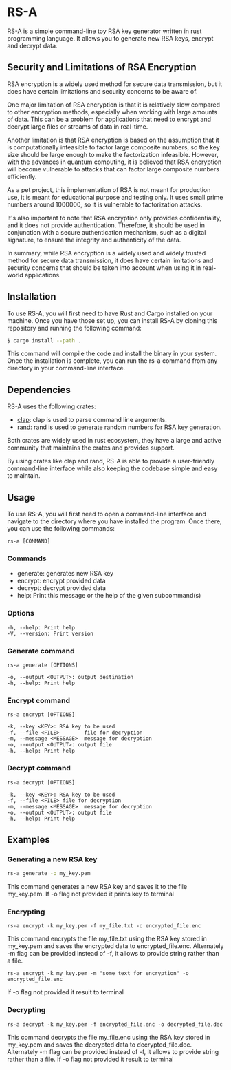# RS-A

RS-A is a simple command-line toy RSA key generator written in rust programming language. It allows you to generate new RSA keys, encrypt and decrypt data.

## Security and Limitations of RSA Encryption

RSA encryption is a widely used method for secure data transmission, but it does have certain limitations and security concerns to be aware of.

One major limitation of RSA encryption is that it is relatively slow compared to other encryption methods, especially when working with large amounts of data. This can be a problem for applications that need to encrypt and decrypt large files or streams of data in real-time.

Another limitation is that RSA encryption is based on the assumption that it is computationally infeasible to factor large composite numbers, so the key size should be large enough to make the factorization infeasible. However, with the advances in quantum computing, it is believed that RSA encryption will become vulnerable to attacks that can factor large composite numbers efficiently.

As a pet project, this implementation of RSA is not meant for production use, it is meant for educational purpose and testing only. It uses small prime numbers around 1000000, so it is vulnerable to factorization attacks.

It's also important to note that RSA encryption only provides confidentiality, and it does not provide authentication. Therefore, it should be used in conjunction with a secure authentication mechanism, such as a digital signature, to ensure the integrity and authenticity of the data.

In summary, while RSA encryption is a widely used and widely trusted method for secure data transmission, it does have certain limitations and security concerns that should be taken into account when using it in real-world applications.

## Installation

To use RS-A, you will first need to have Rust and Cargo installed on your machine. Once you have those set up, you can install RS-A by cloning this repository and running the following command:

```bash
$ cargo install --path .
```
This command will compile the code and install the binary in your system. Once the installation is complete, you can run the rs-a command from any directory in your command-line interface.

## Dependencies

RS-A uses the following crates:

- [clap](https://crates.io/crates/clap): clap is used to parse command line arguments.
- [rand](https://crates.io/crates/rand): rand is used to generate random numbers for RSA key generation.

Both crates are widely used in rust ecosystem, they have a large and active community that maintains the crates and provides support.

By using crates like clap and rand, RS-A is able to provide a user-friendly command-line interface while also keeping the codebase simple and easy to maintain.

## Usage

To use RS-A, you will first need to open a command-line interface and navigate to the directory where you have installed the program. Once there, you can use the following commands:

```rs-a [COMMAND]```

### Commands

- generate: generates new RSA key
- encrypt: encrypt provided data
- decrypt: decrypt provided data
- help: Print this message or the help of the given subcommand(s)

### Options

    -h, --help: Print help
    -V, --version: Print version

### Generate command

```rs-a generate [OPTIONS]```

    -o, --output <OUTPUT>: output destination
    -h, --help: Print help

### Encrypt command

```rs-a encrypt [OPTIONS]```

    -k, --key <KEY>: RSA key to be used
    -f, --file <FILE>        file for decryption
    -m, --message <MESSAGE>  message for decryption
    -o, --output <OUTPUT>: output file
    -h, --help: Print help

### Decrypt command

```rs-a decrypt [OPTIONS]```

    -k, --key <KEY>: RSA key to be used
    -f, --file <FILE> file for decryption
    -m, --message <MESSAGE>  message for decryption
    -o, --output <OUTPUT>: output file
    -h, --help: Print help

## Examples

### Generating a new RSA key

```bash
rs-a generate -o my_key.pem
```

This command generates a new RSA key and saves it to the file my_key.pem. If -o flag not provided it prints key to terminal

### Encrypting 

```rs-a encrypt -k my_key.pem -f my_file.txt -o encrypted_file.enc```

This command encrypts the file my_file.txt using the RSA key stored in my_key.pem and saves the encrypted data to encrypted_file.enc. Alternately -m flag can be provided instead of -f, it allows to provide string rather than a file. 

```rs-a encrypt -k my_key.pem -m "some text for encryption" -o encrypted_file.enc```

If -o flag not provided it result to terminal

### Decrypting

``` rs-a decrypt -k my_key.pem -f encrypted_file.enc -o decrypted_file.dec ```

This command decrypts the file my_file.enc using the RSA key stored in my_key.pem and saves the decrypted data to decrypted_file.dec. Alternately -m flag can be provided instead of -f, it allows to provide string rather than a file.
If -o flag not provided it result to terminal